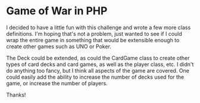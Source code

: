 Game of War in PHP
==================

I decided to have a little fun with this challenge and wrote a few more class definitions.
I'm hoping that's not a problem, just wanted to see if I could wrap the entire game in
something that would be extensible enough to create other games such as UNO or Poker.

The Deck could be extended, as could the CardGame class to create other types of card
decks and card games, as well as the player class, etc.  I didn't do anything too fancy,
but I think all aspects of the game are covered.  One could easily add the ability to
increase the number of decks used for the game, or increase the number of players.

Thanks!